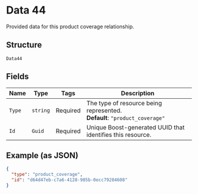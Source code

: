 
# Data 44

Provided data for this product coverage relationship.

## Structure

`Data44`

## Fields

| Name | Type | Tags | Description |
|  --- | --- | --- | --- |
| `Type` | `string` | Required | The type of resource being represented.<br>**Default**: `"product_coverage"` |
| `Id` | `Guid` | Required | Unique Boost-generated UUID that identifies this resource. |

## Example (as JSON)

```json
{
  "type": "product_coverage",
  "id": "d64d47eb-c7a6-4128-985b-0ecc79284608"
}
```

